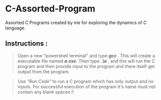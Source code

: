 # C-Assorted-Program
Assorted C Programs created by me for exploring the dynamics of C language.

## **Instructions** :
> Open a new "powershell terminal" and type ***gcc <file name>***. This will create a executable file named ***a.exe***. Then type ***.\a*** , and this will run the C program and then provide input to the program and there itself get output from the program.

> Use _"Run Code"_ to run a C program which has only output and no inputs. For successful execution of the program it's name must not contain any blank spaces !!